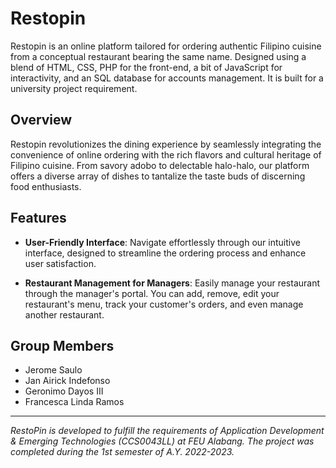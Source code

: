 # Restopin

Restopin is an online platform tailored for ordering authentic Filipino cuisine from a conceptual restaurant bearing the same name. Designed using a blend of HTML, CSS, PHP for the front-end, a bit of JavaScript for interactivity, and an SQL database for accounts management. It is built for a university project requirement.

## Overview

Restopin revolutionizes the dining experience by seamlessly integrating the convenience of online ordering with the rich flavors and cultural heritage of Filipino cuisine. From savory adobo to delectable halo-halo, our platform offers a diverse array of dishes to tantalize the taste buds of discerning food enthusiasts.

## Features

- **User-Friendly Interface**: Navigate effortlessly through our intuitive interface, designed to streamline the ordering process and enhance user satisfaction.
  
- **Restaurant Management for Managers**: Easily manage your restaurant through the manager's portal. You can add, remove, edit your restaurant's menu, track your customer's orders, and even manage another restaurant.

## Group Members

- Jerome Saulo
- Jan Airick Indefonso
- Geronimo Dayos III
- Francesca Linda Ramos

---

*RestoPin is developed to fulfill the requirements of Application Development & Emerging Technologies (CCS0043LL) at FEU Alabang. The project was completed during the 1st semester of A.Y. 2022-2023.*

